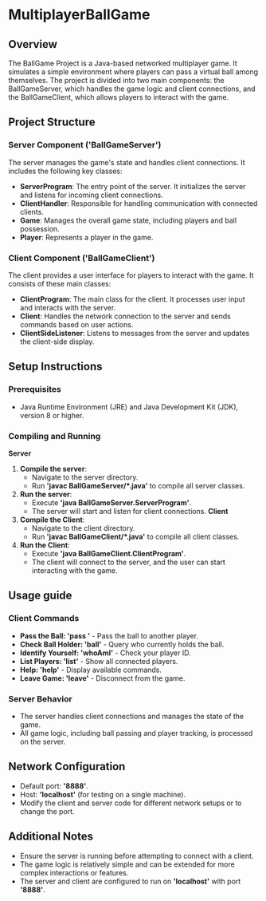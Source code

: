 # MultiplayerBallGame
## Overview
The BallGame Project is a Java-based networked multiplayer game. It simulates a simple environment where players can pass a virtual ball among themselves. The project is divided into two main components: the BallGameServer, which handles the game logic and client connections, and the BallGameClient, which allows players to interact with the game.
## Project Structure
### Server Component ('BallGameServer')
The server manages the game's state and handles client connections. It includes the following key classes:

* **ServerProgram**: The entry point of the server. It initializes the server and listens for incoming client connections.
* **ClientHandler**: Responsible for handling communication with connected clients.
* **Game**: Manages the overall game state, including players and ball possession.
* **Player**: Represents a player in the game.

### Client Component ('BallGameClient')
The client provides a user interface for players to interact with the game. It consists of these main classes:

* **ClientProgram**: The main class for the client. It processes user input and interacts with the server.
* **Client**: Handles the network connection to the server and sends commands based on user actions.
* **ClientSideListener**: Listens to messages from the server and updates the client-side display.
 
## Setup Instructions

### Prerequisites
* Java Runtime Environment (JRE) and Java Development Kit (JDK), version 8 or higher.

### Compiling and Running
**Server**
1. **Compile the server**:
    * Navigate to the server directory.
    * Run **'javac BallGameServer/*.java'** to compile all server classes.
2. **Run the server**:
    * Execute **'java BallGameServer.ServerProgram'**.
    * The server will start and listen for client connections.
**Client**
1. **Compile the Client**:
    * Navigate to the client directory.
    * Run **'javac BallGameClient/*.java'** to compile all client classes.
2. **Run the Client**:
    * Execute **'java BallGameClient.ClientProgram'**.
    * The client will connect to the server, and the user can start interacting with the game.
## Usage guide
### Client Commands
* **Pass the Ball: 'pass <PlayerID>'** - Pass the ball to another player.
* **Check Ball Holder: 'ball'** - Query who currently holds the ball.
* **Identify Yourself: 'whoAmI'** - Check your player ID.
* **List Players: 'list'** - Show all connected players.
* **Help: 'help'** - Display available commands.
* **Leave Game: 'leave'** - Disconnect from the game.
### Server Behavior
* The server handles client connections and manages the state of the game.
* All game logic, including ball passing and player tracking, is processed on the server.

## Network Configuration
* Default port: **'8888'**.
* Host: **'localhost'** (for testing on a single machine).
* Modify the client and server code for different network setups or to change the port.

## Additional Notes
* Ensure the server is running before attempting to connect with a client.
* The game logic is relatively simple and can be extended for more complex interactions or features.
* The server and client are configured to run on **'localhost'** with port **'8888'**.
